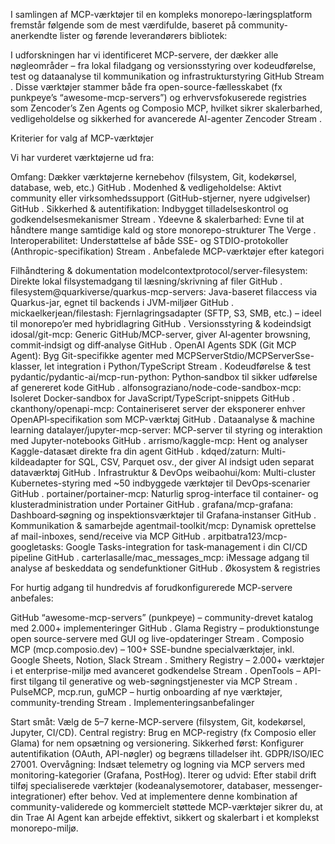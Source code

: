I samlingen af MCP-værktøjer til en kompleks monorepo-læringsplatform fremstår følgende som de mest værdifulde, baseret på community-anerkendte lister og førende leverandørers bibliotek:

I udforskningen har vi identificeret MCP-servere, der dækker alle nøgleområder – fra lokal filadgang og versionsstyring over kodeudførelse, test og dataanalyse til kommunikation og infrastrukturstyring 
GitHub
Stream
. Disse værktøjer stammer både fra open-source-fællesskabet (fx punkpeye’s “awesome-mcp-servers”) og erhvervsfokuserede registries som Zencoder’s Zen Agents og Composio MCP, hvilket sikrer skalerbarhed, vedligeholdelse og sikkerhed for avancerede AI-agenter 
Zencoder
Stream
.

Kriterier for valg af MCP-værktøjer

Vi har vurderet værktøjerne ud fra:

Omfang: Dækker værktøjerne kernebehov (filsystem, Git, kodekørsel, database, web, etc.) 
GitHub
.
Modenhed & vedligeholdelse: Aktivt community eller virksomhedssupport (GitHub-stjerner, nyere udgivelser) 
GitHub
.
Sikkerhed & autentifikation: Indbygget tilladelseskontrol og godkendelsesmekanismer 
Stream
.
Ydeevne & skalerbarhed: Evne til at håndtere mange samtidige kald og store monorepo-strukturer 
The Verge
.
Interoperabilitet: Understøttelse af både SSE- og STDIO-protokoller (Anthropic-specifikation) 
Stream
.
Anbefalede MCP-værktøjer efter kategori

Filhåndtering & dokumentation
modelcontextprotocol/server-filesystem: Direkte lokal filsystemadgang til læsning/skrivning af filer 
GitHub
.
filesystem@quarkiverse/quarkus-mcp-servers: Java-baseret filaccess via Quarkus-jar, egnet til backends i JVM-miljøer 
GitHub
.
mickaelkerjean/filestash: Fjernlagringsadapter (SFTP, S3, SMB, etc.) – ideel til monorepo’er med hybridlagring 
GitHub
.
Versionsstyring & kodeindsigt
idosal/git-mcp: Generic GitHub/MCP-server, giver AI‐agenter browsning, commit‐indsigt og diff‐analyse 
GitHub
.
OpenAI Agents SDK (Git MCP Agent): Byg Git-specifikke agenter med MCPServerStdio/MCPServerSse-klasser, let integration i Python/TypeScript
Stream
.
Kodeudførelse & test
pydantic/pydantic-ai/mcp-run-python: Python‐sandbox til sikker udførelse af genereret kode 
GitHub
.
alfonsograziano/node-code-sandbox-mcp: Isoleret Docker‐sandbox for JavaScript/TypeScript-snippets 
GitHub
.
ckanthony/openapi-mcp: Containeriseret server der eksponerer enhver OpenAPI‐specifikation som MCP-værktøj 
GitHub
.
Dataanalyse & machine learning
datalayer/jupyter-mcp-server: MCP-server til styring og interaktion med Jupyter-notebooks 
GitHub
.
arrismo/kaggle-mcp: Hent og analyser Kaggle-datasæt direkte fra din agent
GitHub
.
kdqed/zaturn: Multi-kildeadapter for SQL, CSV, Parquet osv., der giver AI indsigt uden separat dataværktøj 
GitHub
.
Infrastruktur & DevOps
weibaohui/kom: Multi-cluster Kubernetes-styring med ~50 indbyggede værktøjer til DevOps‐scenarier 
GitHub
.
portainer/portainer-mcp: Naturlig sprog-interface til container- og klusteradministration under Portainer 
GitHub
.
grafana/mcp-grafana: Dashboard‐søgning og inspektionsværktøjer til Grafana‐instanser 
GitHub
.
Kommunikation & samarbejde
agentmail-toolkit/mcp: Dynamisk oprettelse af mail-inboxes, send/receive via MCP
GitHub
.
arpitbatra123/mcp-googletasks: Google Tasks-integration for task‐management i din CI/CD pipeline 
GitHub
.
carterlasalle/mac_messages_mcp: iMessage adgang til analyse af beskeddata og sendefunktioner 
GitHub
.
Økosystem & registries

For hurtig adgang til hundredvis af forudkonfigurerede MCP-servere anbefales:

GitHub “awesome-mcp-servers” (punkpeye) – community-drevet katalog med 2.000+ implementeringer 
GitHub
.
Glama Registry – produktionstunge open source-servere med GUI og live-opdateringer 
Stream
.
Composio MCP (mcp.composio.dev) – 100+ SSE-bundne specialværktøjer, inkl. Google Sheets, Notion, Slack 
Stream
.
Smithery Registry – 2.000+ værktøjer i et enterprise-miljø med avanceret godkendelse 
Stream
.
OpenTools – API-first tilgang til generative og web-søgningstjenester via MCP
Stream
.
PulseMCP, mcp.run, guMCP – hurtig onboarding af nye værktøjer, community-trending 
Stream
.
Implementeringsanbefalinger

Start småt: Vælg de 5–7 kerne-MCP-servere (filsystem, Git, kodekørsel, Jupyter, CI/CD).
Central registry: Brug en MCP-registry (fx Composio eller Glama) for nem opsætning og versionering.
Sikkerhed først: Konfigurer autentifikation (OAuth, API-nøgler) og begræns tilladelser iht. GDPR/ISO/IEC 27001.
Overvågning: Indsæt telemetry og logning via MCP servers med monitoring-kategorier (Grafana, PostHog).
Iterer og udvid: Efter stabil drift tilføj specialiserede værktøjer (kodeanalysemotorer, databaser, messenger-integrationer) efter behov.
Ved at implementere denne kombination af community-validerede og kommercielt støttede MCP-værktøjer sikrer du, at din Trae AI Agent kan arbejde effektivt, sikkert og skalerbart i et komplekst monorepo-miljø.